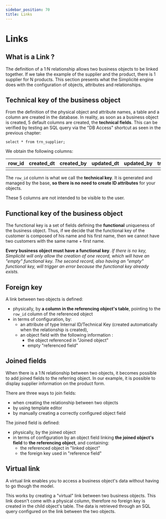 ```yaml
---
sidebar_position: 70
title: Links
---
```


# Links

## What is a Link ?

The definition of a 1:N relationship allows two business objects to be linked together. If we take the example of the supplier and the product, there is 1 supplier for N products. This section presents what the Simplicité engine does with the configuration of objects, attributes and relationships.

## Technical key of the business object

From the definition of the physical object and attribute names, a table and a column are created in the database. In reality, as soon as a business object is created, 5 default columns are created, the **technical fields**. This can be verified by testing an SQL query via the "DB Access" shortcut as seen in the previous chapter:

```
select * from trn_supplier;
```

We obtain the following columns:

| row\_id | created\_dt | created\_by | updated\_dt | updated\_by | trn\_sup\_code |
|---------|-------------|-------------|-------------|-------------|----------------|
|         |             |             |             |             |                |

The `row_id` column is what we call the **technical key**. It is generated and managed by the base, **so there is no need to create ID attributes** for your objects.

These 5 columns are not intended to be visible to the user.

## Functional key of the business object

The functional key is a set of fields defining the **functional** uniqueness of the business object. Thus, if we decide that the functional key of the customer is composed of his name and his first name, then we cannot have two customers with the same name + first name. 

**Every business object must have a functional key**. *If there is no key, Simplicité will only allow the creation of one record, which will have an  "empty" functional key. The second record, also having an "empty" functional key, will trigger an error because the functional key already exists.*

## Foreign key

A link between two objects is defined:
- physically, by **a column in the referencing object's table**, pointing to the `row_id` column of the referenced object
- in terms of configuration, by:
    - an attribute of type Internal ID/Technical Key (created automatically when the relationship is created), 
    - an object field with the following information :
        - the object referenced in "Joined object"
        - empty "referenced field"


## Joined fields

When there is a 1:N relationship between two objects, it becomes possible to add joined fields to the referring object. In our example, it is possible to display supplier information on the product form.

There are three ways to join fields: 
- when creating the relationship between two objects
- by using template editor
- by manually creating a correctly configured object field

The joined field is defined:
- physically, by the joined object
- in terms of configuration by an object field linking **the joined object's field** to **the referencing object**, and containing:
    - the referenced object in "linked object"
    - the foreign key used in "reference field"

## Virtual link 

A virtual link enables you to access a business object's data without having to go though the model.

This works by creating a "virtual" link between two business objects.
This link doesn't come with a physical column, therefore no foreign key is created in the child object's table.
The data is retrieved through an SQL query configured on the link between the two objects.
